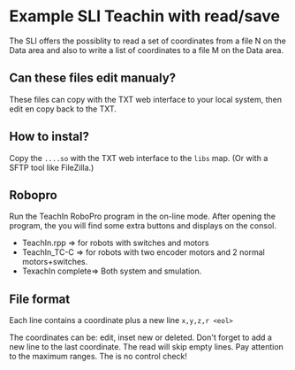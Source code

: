 # Example SLI Teachin with read/save
The  SLI offers the possiblity to read a set of coordinates from a file N on the Data area and also to write a list of coordinates to a file M on the Data area.

## Can these files  edit manualy?
These files can copy with the TXT web interface to your local system, then edit en copy back to the TXT.

##  How to instal?
Copy the `....so` with the TXT web interface to the `libs` map.
(Or with a SFTP tool like FileZilla.)

## Robopro
Run the TeachIn RoboPro program in the on-line mode.
After opening the program, the you will find some extra buttons and displays on the consol.
- TeachIn.rpp => for robots with switches and motors
- TeachIn_TC-C => for robots with two encoder motors and 2 normal motors+switches.
- TexachIn complete=> Both system and smulation.

## File format
Each line contains a coordinate plus a new line <end off line>
`x,y,z,r <eol>`

The coordinates can be: edit, inset new or deleted.
Don't forget to add a new line to the last coordinate.
The read will skip empty lines.
Pay attention to the maximum ranges. The is no control check!
